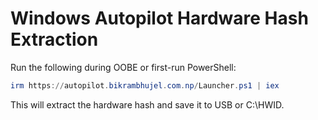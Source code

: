 # Windows Autopilot Hardware Hash Extraction

Run the following during OOBE or first-run PowerShell:

```powershell
irm https://autopilot.bikrambhujel.com.np/Launcher.ps1 | iex
```

This will extract the hardware hash and save it to USB or C:\HWID.
